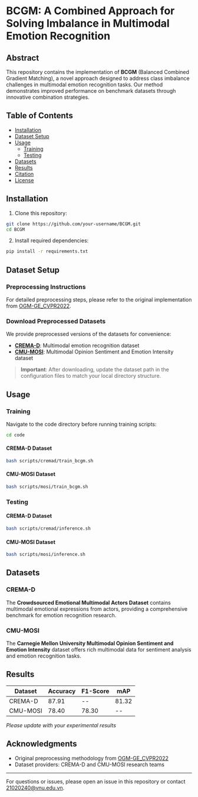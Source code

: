 # BCGM: A Combined Approach for Solving Imbalance in Multimodal Emotion Recognition

## Abstract

This repository contains the implementation of **BCGM** (Balanced Combined Gradient Matching), a novel approach designed to address class imbalance challenges in multimodal emotion recognition tasks. Our method demonstrates improved performance on benchmark datasets through innovative combination strategies.

## Table of Contents

- [Installation](#installation)
- [Dataset Setup](#dataset-setup)
- [Usage](#usage)
  - [Training](#training)
  - [Testing](#testing)
- [Datasets](#datasets)
- [Results](#results)
- [Citation](#citation)
- [License](#license)

## Installation

1. Clone this repository:
```bash
git clone https://github.com/your-username/BCGM.git
cd BCGM
```

2. Install required dependencies:
```bash
pip install -r requirements.txt
```

## Dataset Setup

### Preprocessing Instructions

For detailed preprocessing steps, please refer to the original implementation from [OGM-GE_CVPR2022](https://github.com/GeWu-Lab/OGM-GE_CVPR2022).

### Download Preprocessed Datasets

We provide preprocessed versions of the datasets for convenience:

- **[CREMA-D](https://www.kaggle.com/datasets/biminhco/cremad)**: Multimodal emotion recognition dataset
- **[CMU-MOSI](https://www.kaggle.com/datasets/biminhco/dataset-mosi)**: Multimodal Opinion Sentiment and Emotion Intensity dataset

> **Important**: After downloading, update the dataset path in the configuration files to match your local directory structure.

## Usage

### Training

Navigate to the code directory before running training scripts:

```bash
cd code
```

#### CREMA-D Dataset
```bash
bash scripts/cremad/train_bcgm.sh
```

#### CMU-MOSI Dataset
```bash
bash scripts/mosi/train_bcgm.sh
```

### Testing

#### CREMA-D Dataset
```bash
bash scripts/cremad/inference.sh
```

#### CMU-MOSI Dataset
```bash
bash scripts/mosi/inference.sh
```

## Datasets

### CREMA-D
The **Crowdsourced Emotional Multimodal Actors Dataset** contains multimodal emotional expressions from actors, providing a comprehensive benchmark for emotion recognition research.

### CMU-MOSI
The **Carnegie Mellon University Multimodal Opinion Sentiment and Emotion Intensity** dataset offers rich multimodal data for sentiment analysis and emotion recognition tasks.

## Results

| Dataset | Accuracy | F1-Score | mAP   |
|---------|----------|----------|-------|
| CREMA-D | 87.91    | --       | 81.32 |
| CMU-MOSI| 78.40    | 78.30    | --    |

*Please update with your experimental results*

## Acknowledgments

- Original preprocessing methodology from [OGM-GE_CVPR2022](https://github.com/GeWu-Lab/OGM-GE_CVPR2022)
- Dataset providers: CREMA-D and CMU-MOSI research teams

---

For questions or issues, please open an issue in this repository or contact [21020240@vnu.edu.vn](mailto:21020240@vnu.edu.vn).
